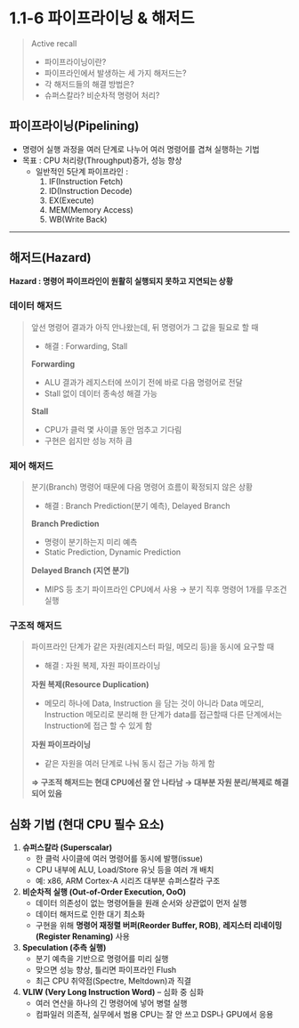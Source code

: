 # 1.1-6 파이프라이닝 & 해저드

> Active recall
> 
> - 파이프라이닝이란?
> - 파이프라인에서 발생하는 세 가지 해저드는?
> - 각 해저드들의 해결 방법은?
> - 슈퍼스칼라? 비순차적 명령어 처리?

## 파이프라이닝(Pipelining)

- 명령어 실행 과정을 여러 단계로 나누어 여러 명령어를 겹쳐 실행하는 기법
- 목표 : CPU 처리량(Throughput)증가, 성능 향상
    - 일반적인 5단계 파이프라인 :
        1. IF(Instruction Fetch)
        2. ID(Instruction Decode)
        3. EX(Execute)
        4. MEM(Memory Access)
        5. WB(Write Back)

---

## 해저드(Hazard)

**Hazard : 명령어 파이프라인이 원활히 실행되지 못하고 지연되는 상황**

### 데이터 해저드

> 앞선 명령어 결과가 아직 안나왔는데, 뒤 명령어가 그 값을 필요로 할 때
> 
> - 해결 : Forwarding, Stall
> 
> **Forwarding**
> 
> - ALU 결과가 레지스터에 쓰이기 전에 바로 다음 명령어로 전달
> - Stall 없이 데이터 종속성 해결 가능
> 
> **Stall**
> 
> - CPU가 클럭 몇 사이클 동안 멈추고 기다림
> - 구현은 쉽지만 성능 저하 큼

### 제어 해저드

> 분기(Branch) 명령어 때문에 다음 명령어 흐름이 확정되지 않은 상황
> 
> - 해결 : Branch Prediction(분기 예측), Delayed Branch
> 
> **Branch Prediction**
> 
> - 명령이 분기하는지 미리 예측
> - Static Prediction, Dynamic Prediction
> 
> **Delayed Branch (지연 분기)**
> 
> - MIPS 등 초기 파이프라인 CPU에서 사용 → 분기 직후 명령어 1개를 무조건 실행

### 구조적 해저드

> 파이프라인 단계가 같은 자원(레지스터 파일, 메모리 등)을 동시에 요구할 때
> 
> - 해결 : 자원 복제, 자원 파이프라이닝
> 
> **자원 복제(Resource Duplication)**
> 
> - 메모리 하나에 Data, Instruction 을 담는 것이 아니라 Data 메모리, Instruction 메모리로 분리해 한 단계가 data를 접근할때 다른 단계에서는 Instruction에 접근 할 수 있게 함
> 
> **자원 파이프라이닝**
> 
> - 같은 자원을 여러 단계로 나눠 동시 접근 가능 하게 함
> 
> **⇒ 구조적 해저드는 현대 CPU에선 잘 안 나타남 → 대부분 자원 분리/복제로 해결되어 있음**
> 

## 심화 기법 (현대 CPU 필수 요소)

1. **슈퍼스칼라 (Superscalar)**
    - 한 클럭 사이클에 여러 명령어를 동시에 발행(issue)
    - CPU 내부에 ALU, Load/Store 유닛 등을 여러 개 배치
    - 예: x86, ARM Cortex-A 시리즈 대부분 슈퍼스칼라 구조
2. **비순차적 실행 (Out-of-Order Execution, OoO)**
    - 데이터 의존성이 없는 명령어들을 원래 순서와 상관없이 먼저 실행
    - 데이터 해저드로 인한 대기 최소화
    - 구현을 위해 **명령어 재정렬 버퍼(Reorder Buffer, ROB)**, **레지스터 리네이밍(Register Renaming)** 사용
3. **Speculation (추측 실행)**
    - 분기 예측을 기반으로 명령어를 미리 실행
    - 맞으면 성능 향상, 틀리면 파이프라인 Flush
    - 최근 CPU 취약점(Spectre, Meltdown)과 직결
4. **VLIW (Very Long Instruction Word)** – 심화 중 심화
    - 여러 연산을 하나의 긴 명령어에 넣어 병렬 실행
    - 컴파일러 의존적, 실무에서 범용 CPU는 잘 안 쓰고 DSP나 GPU에서 응용
